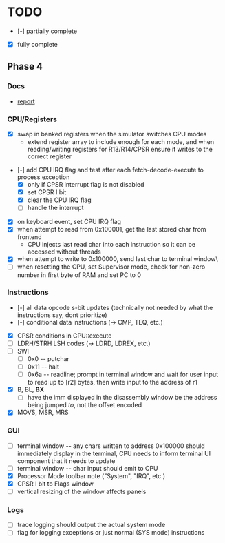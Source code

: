# TODO

- [-] partially complete
- [x] fully complete

## Phase 4

### Docs

- [report](https://protect.bju.edu/cps/courses/armsim-project/exec2/report.html)

### CPU/Registers

- [x] swap in banked registers when the simulator switches CPU modes
  - extend register array to include enough for each mode, and when reading/writing registers for R13/R14/CPSR ensure it writes to the correct register
- [-] add CPU IRQ flag and test after each fetch-decode-execute to process exception
  - [x] only if CPSR interrupt flag is not disabled
  - [x] set CPSR I bit
  - [x] clear the CPU IRQ flag
  - [ ] handle the interrupt
- [x] on keyboard event, set CPU IRQ flag
- [x] when attempt to read from 0x100001, get the last stored char from frontend
  - CPU injects last read char into each instruction so it can be accessed without threads
- [x] when attempt to write to 0x100000, send last char to terminal window\
- [ ] when resetting the CPU, set Supervisor mode, check for non-zero number in first byte of RAM and set PC to 0

### Instructions  

- [-] all data opcode s-bit updates (technically not needed by what the instructions say, dont prioritize)
- [-] conditional data instructions (-> CMP, TEQ, etc.)
- [x] CPSR conditions in CPU::execute
- [ ] LDRH/STRH LSH codes (-> LDRD, LDREX, etc.)
- [ ] SWI
  - [ ] 0x0  -- putchar
  - [ ] 0x11 -- halt
  - [ ] 0x6a -- readline; prompt in terminal window and wait for user input to read up to [r2] bytes, then write input to the address of r1
- [x] B, BL, **BX**
  - [ ] have the imm displayed in the disassembly window be the address being jumped *to*, not the offset encoded
- [x] MOVS, MSR, MRS

### GUI

- [ ] terminal window -- any chars written to address 0x100000 should immediately display in the terminal, CPU needs to inform terminal UI component that it needs to update
- [ ] terminal window -- char input should emit to CPU
- [x] Processor Mode toolbar note ("System", "IRQ", etc.)
- [x] CPSR I bit to Flags window
- [ ] vertical resizing of the window affects panels

### Logs

- [ ] trace logging should output the actual system mode
- [ ] flag for logging exceptions or just normal (SYS mode) instructions